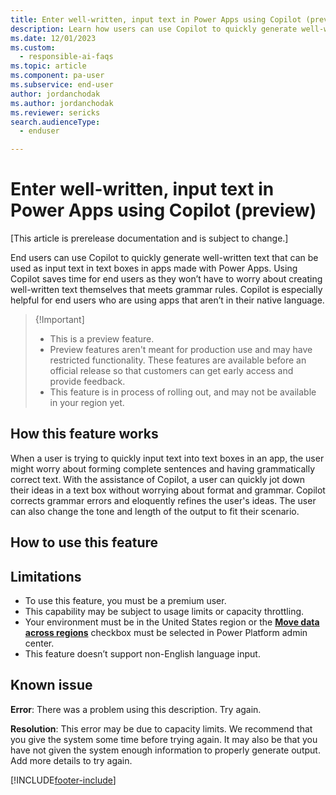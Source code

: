 ```yaml
---
title: Enter well-written, input text in Power Apps using Copilot (preveiw)
description: Learn how users can use Copilot to quickly generate well-written text that can be used as input text in text boxes in apps made with Power Apps.
ms.date: 12/01/2023
ms.custom: 
  - responsible-ai-faqs
ms.topic: article
ms.component: pa-user
ms.subservice: end-user
author: jordanchodak
ms.author: jordanchodak
ms.reviewer: sericks
search.audienceType: 
  - enduser

---
```


# Enter well-written, input text in Power Apps using Copilot (preview)

[This article is prerelease documentation and is subject to change.]

End users can use Copilot to quickly generate well-written text that can be used as input text in text boxes in apps made with Power Apps. Using Copilot saves time for end users as they won’t have to worry about creating well-written text themselves that meets grammar rules. Copilot is especially helpful for end users who are using apps that aren’t in their native language. 

> {!Important]
> - This is a preview feature.
> - Preview features aren't meant for production use and may have restricted functionality. These features are available before an official release so that customers can get early access and provide feedback.
> - This feature is in process of rolling out, and may not be available in your region yet. 

## How this feature works

When a user is trying to quickly input text into text boxes in an app, the user might worry about forming complete sentences and having grammatically correct text. With the assistance of Copilot, a user can quickly jot down their ideas in a text box without worrying about format and grammar. Copilot corrects grammar errors and eloquently refines the user's ideas. The user can also change the tone and length of the output to fit their scenario.

## How to use this feature

## Limitations

- To use this feature, you must be a premium user. 
- This capability may be subject to usage limits or capacity throttling. 
- Your environment must be in the United States region or the [**Move data across regions**](/power-platform/admin/geographical-availability-copilot) checkbox must be selected in Power Platform admin center.
- This feature doesn’t support non-English language input. 

## Known issue

**Error**: There was a problem using this description. Try again.

**Resolution**: This error may be due to capacity limits. We recommend that you give the system some time before trying again. It may also be that you have not given the system enough information to properly generate output.  Add more details to try again.

[!INCLUDE[footer-include](../includes/footer-banner.md)]
